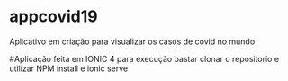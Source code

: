 # appcovid19
Aplicativo em criação para visualizar os casos de covid no mundo

#Aplicação feita em IONIC 4
para execução bastar clonar o repositorio e utilizar NPM install e ionic serve
